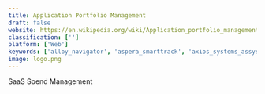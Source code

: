 ```yaml
---
title: Application Portfolio Management
draft: false 
website: https://en.wikipedia.org/wiki/Application_portfolio_management
classification: ['']
platform: ['Web']
keywords: ['alloy_navigator', 'aspera_smarttrack', 'axios_systems_assyst', 'blissfully', 'cherwell_it_asset_management', 'cleanshelf', 'cloud-based_asset_management_system', 'cloudready_monitor', 'freshservice', 'g2_track', 'license_dashboard', 'matrix42_software_asset_management', 'revx_revenue_management_platform', 'servicenow_software_asset_management', 'siftery_track_by_g2_crowd', 'software_manager', 'torii', 'vendorhawk', 'zylo']
image: logo.png
---
```

SaaS Spend Management